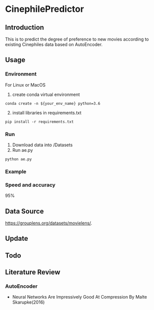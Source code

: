 # CinephilePredictor

## Introduction
This is to predict the degree of preference to new movies according to existing Cinephiles data based on AutoEncoder.

## Usage
### Environment
For Linux or MacOS

 1. create conda virtual environment

```
conda create -n ${your_env_name} python=3.6
```

 2. install libraries in requirements.txt

```
pip install -r requirements.txt
```

### Run
1. Download data into /Datasets
2. Run ae.py
```
python ae.py
```

### Example

### Speed and accuracy

95%

## Data Source
https://grouplens.org/datasets/movielens/.

## Update


## Todo


## Literature Review

### AutoEncoder
* Neural Networks Are Impressively Good At Compression By Malte Skarupke(2016)

